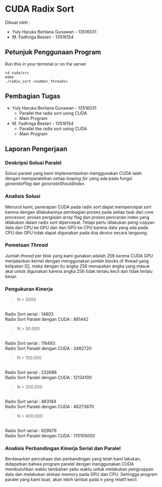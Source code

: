 # CUDA Radix Sort

Dibuat oleh :
 - Yuly Haruka Berliana Gunawan - 13516031
 - M. Fadhriga Bestari - 13516154

## Petunjuk Penggunaan Program
Run this in your terminal or on the server
```
cd cuda/src
make
./radix_sort <number_threads>
```

## Pembagian Tugas
- Yuly Haruka Berliana Gunawan - 13516031
	- Parallel the radix sort using CUDA
	- Main Program
- M. Fadhriga Bestari - 13516154
	- Parallel the radix sort using CUDA
	- Main Program

## Laporan Pengerjaan
### Deskripsi Solusi Paralel
Solusi paralel yang kami implementasikan menggunakan CUDA ialah dengan memparalelkan setiap *looping for* yang ada pada fungsi *generateFlag* dan *generateShouldIndex*. 

### Analisis Solusi
Menurut kami, penerapan CUDA pada radix sort dapat mempercepat sort karena dengan dilakukannya pembagian proses pada setiap task dari core processor, proses pengisian array flag dan proses pencarian index yang dilakukan dalam radix sort dipercepat. Tetapi perlu dilakukan peng-copyan data dari CPU ke GPU dan dari GPU ke CPU karena data yang ada pada CPU dan GPU tidak dapat digunakan pada dua *device* secara langsung.  

### Pemetaan *Thread* 
Jumlah *thread* per blok yang kami gunakan adalah 256 karena CUDA GPU menjalankan kernel dengan menggunakan jumlah blocks of thread yang kelipatan 32, maka dengan itu angka 256 merupakan angka yang masuk akal untuk digunakan karena angka 256 tidak terlalu kecil dan tidak terlalu besar. 

### Pengukuran Kinerja
> N = 5000
<br>
Radix Sort serial : 14803
<br>
Radix Sort Paralel dengan CUDA : 881442

> N = 50.000
<br>
Radix Sort serial : 116493
<br>
Radix Sort Paralel dengan CUDA : 3482720

> N = 100.000
<br>
Radix Sort serial : 232686
<br>
Radix Sort Paralel dengan CUDA : 12134100

> N = 200.000
<br>
Radix Sort serial : 483184
<br>
Radix Sort Paralel dengan CUDA : 46273670

> N = 400.000
<br>
Radix Sort serial : 929879
<br>
Radix Sort Paralel dengan CUDA : 170105000

### Analisis Perbandingan Kinerja Serial dan Paralel
Berdasarkan percobaan dan perbandingan yang telah kami lakukan, didapatkan bahwa program paralel dengan menggunakan CUDA membutuhkan waktu tambahan yaitu waktu untuk melakukan pengcopyan data dan melakukan alokasi memory pada GPU dan CPU. Sehingga program paralel yang kami buat, akan lebih lambat pada n yang relatif kecil.

